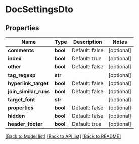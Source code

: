 # DocSettingsDto

## Properties
Name | Type | Description | Notes
------------ | ------------- | ------------- | -------------
**comments** | **bool** | Default: false | [optional] 
**index** | **bool** | Default: true | [optional] 
**other** | **bool** | Default: false | [optional] 
**tag_regexp** | **str** |  | [optional] 
**hyperlink_target** | **bool** | Default: false | [optional] 
**join_similar_runs** | **bool** | Default: false | [optional] 
**target_font** | **str** |  | [optional] 
**properties** | **bool** | Default: false | [optional] 
**hidden** | **bool** | Default: false | [optional] 
**header_footer** | **bool** | Default: true | [optional] 

[[Back to Model list]](../README.md#documentation-for-models) [[Back to API list]](../README.md#documentation-for-api-endpoints) [[Back to README]](../README.md)

